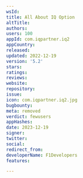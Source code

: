 ```yaml
---
wsId: 
title: All About IQ Option
altTitle: 
authors: 
users: 100
appId: com.iqpartner.iq2
appCountry: 
released: 
updated: 2022-12-19
version: '5.2'
stars: 
ratings: 
reviews: 
website: 
repository: 
issue: 
icon: com.iqpartner.iq2.jpg
bugbounty: 
meta: removed
verdict: fewusers
appHashes: 
date: 2023-12-19
signer: 
twitter: 
social: 
redirect_from: 
developerName: F1Developers
features: 

---
```


